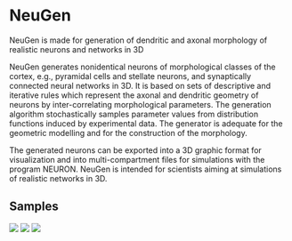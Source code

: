 # NeuGen

NeuGen is made for generation of dendritic and axonal morphology of realistic neurons and networks in 3D

NeuGen generates nonidentical neurons of morphological classes of the cortex, e.g., pyramidal cells and stellate neurons, and synaptically connected neural networks in 3D. It is based on sets of descriptive and iterative rules which represent the axonal and dendritic geometry of neurons by inter-correlating morphological parameters. The generation algorithm stochastically samples parameter values from distribution functions induced by experimental data. The generator is adequate for the geometric modelling and for the construction of the morphology.

The generated neurons can be exported into a 3D graphic format for visualization and into multi-compartment files for simulations with the program NEURON. NeuGen is intended for scientists aiming at simulations of realistic networks in 3D.

## Samples
![](https://github.com/NeuroBox3D/NeuGen/tree/master/NeuGen/resources/synapse.jpg)
![](https://github.com/NeuroBox3D/NeuGen/tree/master/NeuGen/resources/neugen.jpg)
![](https://github.com/NeuroBox3D/NeuGen/tree/master/NeuGen/resources/soma.jpg)
